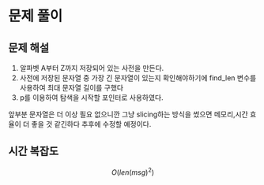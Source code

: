 # 문제 풀이

## 문제 해설
1. 알파벳 A부터 Z까지 저장되어 있는 사전을 만든다.
2. 사전에 저장된 문자열 중 가장 긴 문자열이 있는지 확인해야하기에 find_len 변수를 사용하여 최대 문자열 길이를 구했다
3. p를 이용하여 탐색을 시작할 포인터로 사용하였다.

앞부분 문자열은 더 이상 필요 없으니깐 그냥 slicing하는 방식을 썼으면 메모리,시간 효율이 더 좋을 것 같긴하다
추후에 수정할 예정이다.

## 시간 복잡도
$$O(len(msg)^2)$$